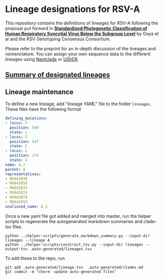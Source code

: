 # Lineage designations for RSV-A
This repository contains the definitions of lineages for RSV-A following the proposal put forward in [**Standardized Phylogenetic Classification of Human Respiratory Syncytial Virus Below the Subgroup Level**](https://wwwnc.cdc.gov/eid/article/30/8/24-0209_article) by Goya et al and the RSV Genotyping Consensus Consortium.

Please refer to the preprint for an in-depth discussion of the lineages and nomenclature. You can assign your own sequence data to the different lineages using [Nextclade](https://clades.nextstrain.org) or [UShER](https://genome.ucsc.edu/cgi-bin/hgPhyloPlace).

## [Summary of designated lineages](.auto-generated/clades.md)


## Lineage maintenance

To define a new lineage, add "lineage YAML" file to the folder `lineages`. These files have the following format
```yaml
defining_mutations:
- locus: F
  position: 540
  state: L
- locus: F
  position: 547
  state: F
- locus: L
  position: 174
  state: G
name: A.2
parent: A
representatives:
- MG642040
- MG642058
- MG642032
- MG642024
- MG642079
- MG642083
unaliased_name: A.2
```

Once a new yaml file got added and merged into master, run the helper scripts to regenerate the autogenerated markdown summaries and clade-tsv files.
```shell
python ../helper-scripts/generate_markdown_summary.py --input-dir lineages --lineage A
python ../helper-scripts/construct_tsv.py --input-dir lineages --output-tsv .auto-generated/lineages.tsv
```
To add these to the repo, run
```
git add .auto-generated/lineage.tsv  .auto-generated/clades.md
git commit -m "chore: update auto-generated files"
```
